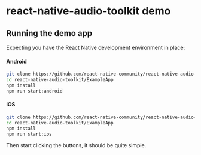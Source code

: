 # react-native-audio-toolkit demo

## Running the demo app

Expecting you have the React Native development environment in place:

#### Android

```sh
git clone https://github.com/react-native-community/react-native-audio-toolkit.git
cd react-native-audio-toolkit/ExampleApp
npm install
npm run start:android
```

#### iOS

```sh
git clone https://github.com/react-native-community/react-native-audio-toolkit.git
cd react-native-audio-toolkit/ExampleApp
npm install
npm run start:ios
```

Then start clicking the buttons, it should be quite simple.
